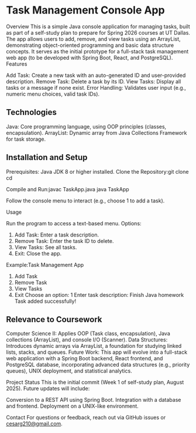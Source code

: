 # Task Management Console App
Overview
This is a simple Java console application for managing tasks, built as part of a self-study plan to prepare for Spring 2026 courses at UT Dallas. The app allows users to add, remove, and view tasks using an ArrayList, demonstrating object-oriented programming and basic data structure concepts. It serves as the initial prototype for a full-stack task management web app (to be developed with Spring Boot, React, and PostgreSQL).
Features

Add Task: Create a new task with an auto-generated ID and user-provided description.
Remove Task: Delete a task by its ID.
View Tasks: Display all tasks or a message if none exist.
Error Handling: Validates user input (e.g., numeric menu choices, valid task IDs).

## Technologies
Java: Core programming language, using OOP principles (classes, encapsulation).
ArrayList: Dynamic array from Java Collections Framework for task storage.

## Installation and Setup

Prerequisites: Java JDK 8 or higher installed.
Clone the Repository:git clone <repository-url>
cd <repository-folder>


Compile and Run:javac TaskApp.java
java TaskApp


Follow the console menu to interact (e.g., choose 1 to add a task).

Usage

Run the program to access a text-based menu.
Options:
1. Add Task: Enter a task description.
2. Remove Task: Enter the task ID to delete.
3. View Tasks: See all tasks.
4. Exit: Close the app.


Example:Task Management App
1. Add Task
2. Remove Task
3. View Tasks
4. Exit
Choose an option: 1
Enter task description: Finish Java homework
Task added successfully!



## Relevance to Coursework

Computer Science II: Applies OOP (Task class, encapsulation), Java collections (ArrayList), and console I/O (Scanner).
Data Structures: Introduces dynamic arrays via ArrayList, a foundation for studying linked lists, stacks, and queues.
Future Work: This app will evolve into a full-stack web application with a Spring Boot backend, React frontend, and PostgreSQL database, incorporating advanced data structures (e.g., priority queues), UNIX deployment, and statistical analytics.

Project Status
This is the initial commit (Week 1 of self-study plan, August 2025). Future updates will include:

Conversion to a REST API using Spring Boot.
Integration with a database and frontend.
Deployment on a UNIX-like environment.

Contact
For questions or feedback, reach out via GitHub issues or cesarg210@gmail.com.
